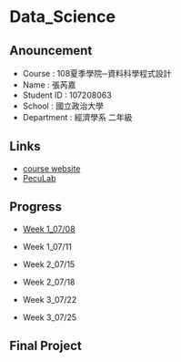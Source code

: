 # Data_Science

## Anouncement

 * Course : 108夏季學院─資料科學程式設計
 * Name : 張芮嘉
 * Student ID : 107208063
 * School : 國立政治大學
 * Department : 經濟學系 二年級

## Links

  * [course website](https://www.peculab.org/2019/07/03/108-%e5%85%a8%e5%9c%8b%e5%a4%8f%e5%ad%a3%e5%ad%b8%e9%99%a2%e8%aa%b2%e7%a8%8b%e5%85%a7%e5%ae%b9/)
  * [PecuLab](https://www.peculab.org/category/courses/)

## Progress

 * [Week 1_07/08](https://github.com/Rachel0718/data_science/tree/master/week%201)

 * Week 1_07/11

 * Week 2_07/15

 * Week 2_07/18

 * Week 3_07/22

 * Week 3_07/25

## Final Project


